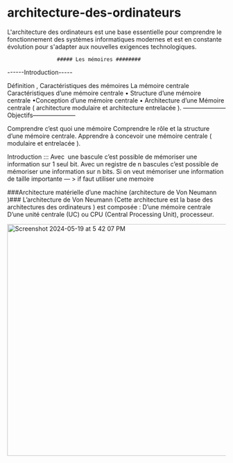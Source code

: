 # architecture-des-ordinateurs
L'architecture des ordinateurs est une base essentielle pour comprendre le fonctionnement des systèmes informatiques modernes et est en constante évolution pour s'adapter aux nouvelles exigences technologiques.

                    ##### Les mémoires ########
  ------Introduction-----
  
Définition , Caractéristiques des mémoires 
La mémoire centrale 
Caractéristiques d’une mémoire centrale
	• Structure d’une mémoire centrale
	•Conception d’une mémoire centrale 
	• Architecture d’une Mémoire centrale ( architecture modulaire et architecture entrelacée ).
 ———————Objectifs———————

Comprendre c’est quoi une mémoire
Comprendre le rôle et la structure d’une mémoire centrale.
Apprendre à concevoir une mémoire centrale ( modulaire et entrelacée ).

Introduction :::
Avec  une bascule c’est possible de mémoriser une information sur 1 seul bit.
Avec un registre de n bascules  c’est possible de mémoriser une  information sur n bits.
Si on veut mémoriser une information de taille importante — > if faut utiliser une memoire

###Architecture matérielle d’une machine (architecture de Von Neumann )###
L’architecture de Von Neumann (Cette architecture est la base des architectures des ordinateurs ) est composée :
  D’une mémoire centrale
  D’une unité centrale  (UC) ou CPU (Central Processing Unit), processeur.

<img width="535" alt="Screenshot 2024-05-19 at 5 42 07 PM" src="https://github.com/amineelhassak/architecture-des-ordinateurs/assets/123774795/751e52e6-7815-4f02-ba9e-621b6ae409c3">

